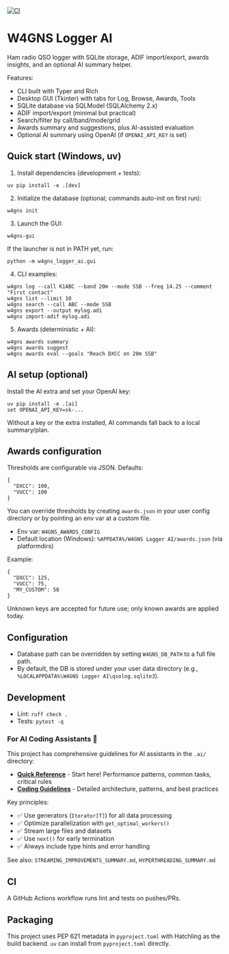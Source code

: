 [![CI](https://github.com/garyPenhook/W4GNS-Logger-AI/actions/workflows/ci.yml/badge.svg)](https://github.com/garyPenhook/W4GNS-Logger-AI/actions/workflows/ci.yml)

# W4GNS Logger AI

Ham radio QSO logger with SQLite storage, ADIF import/export, awards insights, and an optional AI summary helper.

Features:
- CLI built with Typer and Rich
- Desktop GUI (Tkinter) with tabs for Log, Browse, Awards, Tools
- SQLite database via SQLModel (SQLAlchemy 2.x)
- ADIF import/export (minimal but practical)
- Search/filter by call/band/mode/grid
- Awards summary and suggestions, plus AI-assisted evaluation
- Optional AI summary using OpenAI (if `OPENAI_API_KEY` is set)

## Quick start (Windows, uv)

1) Install dependencies (development + tests):

```
uv pip install -e .[dev]
```

2) Initialize the database (optional; commands auto-init on first run):

```
w4gns init
```

3) Launch the GUI:

```
w4gns-gui
```

If the launcher is not in PATH yet, run:

```
python -m w4gns_logger_ai.gui
```

4) CLI examples:

```
w4gns log --call K1ABC --band 20m --mode SSB --freq 14.25 --comment "First contact"
w4gns list --limit 10
w4gns search --call ABC --mode SSB
w4gns export --output mylog.adi
w4gns import-adif mylog.adi
```

5) Awards (deterministic + AI):

```
w4gns awards summary
w4gns awards suggest
w4gns awards eval --goals "Reach DXCC on 20m SSB"
```

## AI setup (optional)

Install the AI extra and set your OpenAI key:

```
uv pip install -e .[ai]
set OPENAI_API_KEY=sk-...
```

Without a key or the extra installed, AI commands fall back to a local summary/plan.

## Awards configuration

Thresholds are configurable via JSON. Defaults:

```
{
  "DXCC": 100,
  "VUCC": 100
}
```

You can override thresholds by creating `awards.json` in your user config directory or by pointing an env var at a custom file.

- Env var: `W4GNS_AWARDS_CONFIG`
- Default location (Windows): `%APPDATA%/W4GNS Logger AI/awards.json` (via platformdirs)

Example:

```
{
  "DXCC": 125,
  "VUCC": 75,
  "MY_CUSTOM": 50
}
```

Unknown keys are accepted for future use; only known awards are applied today.

## Configuration

- Database path can be overridden by setting `W4GNS_DB_PATH` to a full file path.
- By default, the DB is stored under your user data directory (e.g., `%LOCALAPPDATA%\W4GNS Logger AI\qsolog.sqlite3`).

## Development

- Lint: `ruff check .`
- Tests: `pytest -q`

### For AI Coding Assistants 🤖

This project has comprehensive guidelines for AI assistants in the `.ai/` directory:
- **[Quick Reference](.ai/quick-reference.md)** - Start here! Performance patterns, common tasks, critical rules
- **[Coding Guidelines](.ai/coding-guidelines.md)** - Detailed architecture, patterns, and best practices

Key principles:
- ✅ Use generators (`Iterator[T]`) for all data processing
- ✅ Optimize parallelization with `get_optimal_workers()`
- ✅ Stream large files and datasets
- ✅ Use `next()` for early termination
- ✅ Always include type hints and error handling

See also: `STREAMING_IMPROVEMENTS_SUMMARY.md`, `HYPERTHREADING_SUMMARY.md`

## CI

A GitHub Actions workflow runs lint and tests on pushes/PRs.

## Packaging

This project uses PEP 621 metadata in `pyproject.toml` with Hatchling as the build backend. `uv` can install from `pyproject.toml` directly.
